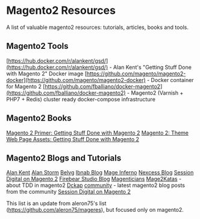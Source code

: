# Magento2 Resources
A list of valuable magento2 resources: tutorials, articles, books and tools.

## Magento2 Tools
[https://hub.docker.com/r/alankent/gsd/](https://hub.docker.com/r/alankent/gsd/) - Alan Kent's "Getting Stuff Done with Magento 2" Docker image
[https://github.com/magento/magento2-docker](https://github.com/magento/magento2-docker) - Docker container for Magento 2
[https://github.com/fballiano/docker-magento2](https://github.com/fballiano/docker-magento2) - Magento2 (Varnish + PHP7 + Redis) cluster ready docker-compose infrastructure

## Magento2 Books
[Magento 2 Primer: Getting Stuff Done with Magento 2](http://www.amazon.com/gp/product/B019PCMJ7A/)
[Magento 2: Theme Web Page Assets: Getting Stuff Done with Magento 2](http://www.amazon.com/gp/product/B01COQPQG0/)

## Magento2 Blogs and Tutorials
[Alan Kent](https://alankent.wordpress.com)
[Alan Storm](http://alanstorm.com/category/magento-2)
[Belvg](http://blog.belvg.com/category/magento-news/magento_2)
[Ibnab Blog](http://ibnab.com/en/blog/magento-2)
[Mage Inferno](http://mageinferno.com/blog)
[Nexcess Blog](https://blog.nexcess.net/category/magento-2/)
[Session Digital on Magento 2](http://www.sessiondigital.com/blog/category/magento-2/)
[Firebear Studio Blog](http://firebearstudio.com/blog/)
[Magenticians](http://magenticians.com/)
[Mage2Katas](https://www.youtube.com/c/Mage2Katas) - about TDD in magento2
[Dckap](http://www.dckap.com/blog/?s=magento2)
[community](https://community.magento.com/t5/News-Announcements/bd-p/newsannouncements) - latest magento2 blog posts from the community
[Session Digital on Magento 2](http://www.sessiondigital.com/blog/category/magento-2/)

This list is an update from aleron75's list (https://github.com/aleron75/mageres), but focused only on magento2.
